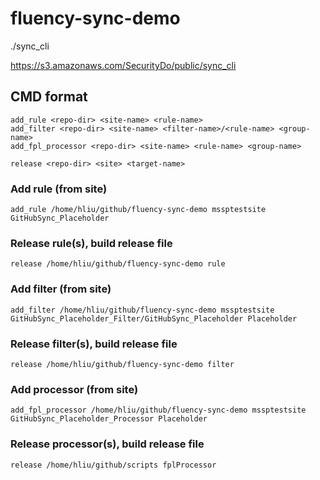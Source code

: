 # fluency-sync-demo

./sync_cli

https://s3.amazonaws.com/SecurityDo/public/sync_cli

## CMD format
```
add_rule <repo-dir> <site-name> <rule-name>
add_filter <repo-dir> <site-name> <filter-name>/<rule-name> <group-name>
add_fpl_processor <repo-dir> <site-name> <rule-name> <group-name>
```

```
release <repo-dir> <site> <target-name>
```

### Add rule (from site)

```
add_rule /home/hliu/github/fluency-sync-demo mssptestsite GitHubSync_Placeholder
```

### Release rule(s), build release file

```
release /home/hliu/github/fluency-sync-demo rule
```

### Add filter (from site)

```
add_filter /home/hliu/github/fluency-sync-demo mssptestsite GitHubSync_Placeholder_Filter/GitHubSync_Placeholder Placeholder
```

### Release filter(s), build release file

```
release /home/hliu/github/fluency-sync-demo filter
```

### Add processor (from site)

```
add_fpl_processor /home/hliu/github/fluency-sync-demo mssptestsite GitHubSync_Placeholder_Processor Placeholder
```

### Release processor(s), build release file

```
release /home/hliu/github/scripts fplProcessor
```

